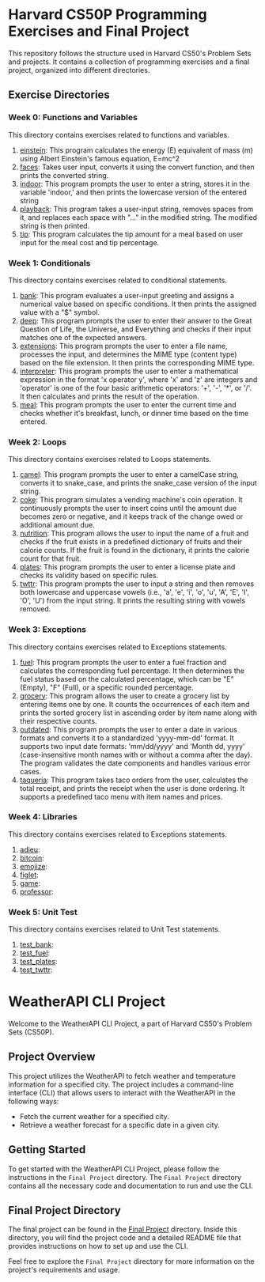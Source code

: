 # Harvard CS50P Programming Exercises and Final Project

This repository follows the structure used in Harvard CS50's Problem Sets and projects. It contains a collection of programming exercises and a final project, organized into different directories.

## Exercise Directories

### Week 0: Functions and Variables

This directory contains exercises related to functions and variables.

1. [einstein](0-Functions-Variables/einstein/einstein.py): This program calculates the energy (E) equivalent of mass (m) using Albert Einstein's famous equation, E=mc^2
2. [faces](0-Functions-Variables/faces/faces.py): Takes user input, converts it using the convert function, and then prints the converted string.
3. [indoor](0-Functions-Variables/indoor/indoor.py): This program prompts the user to enter a string, stores it in the variable 'indoor,' and then prints the lowercase version of the entered string
4. [playback](0-Functions-Variables/playback/playback.py): This program takes a user-input string, removes spaces from it, and replaces each space with "..." in the modified string. The modified string is then printed.
5. [tip](0-Functions-Variables/tip/tip.py): This program calculates the tip amount for a meal based on user input for the meal cost and tip percentage.


### Week 1: Conditionals

This directory contains exercises related to conditional statements.

1. [bank](1-Conditionals/bank/bank.py): This program evaluates a user-input greeting and assigns a numerical value based on specific conditions. It then prints the assigned value with a "$" symbol.
2. [deep](1-Conditionals/deep/deep.py): This program prompts the user to enter their answer to the Great Question of Life, the Universe, and Everything and checks if their input matches one of the expected answers.
3. [extensions](1-Conditionals/extensions/extensions.py): This program prompts the user to enter a file name, processes the input, and determines the MIME type (content type) based on the file extension. It then prints the corresponding MIME type.
4. [interpreter](1-Conditionals/interpreter/interpreter.py): This program prompts the user to enter a mathematical expression in the format 'x operator y', where 'x' and 'z' are integers and 'operator' is one of the four basic arithmetic operators: '+', '-', '*', or '/'. It then calculates and prints the result of the operation.
5. [meal](1-Conditionals/meal/meal.py): This program prompts the user to enter the current time and checks whether it's breakfast, lunch, or dinner time based on the time entered.


### Week 2: Loops

This directory contains exercises related to Loops statements.

1. [camel](2-Loops/camel/camel.py): This program prompts the user to enter a camelCase string, converts it to snake_case, and prints the snake_case version of the input string.
2. [coke](2-Loops/coke/coke.py): This program simulates a vending machine's coin operation. It continuously prompts the user to insert coins until the amount due becomes zero or negative, and it keeps track of the change owed or additional amount due.
3. [nutrition](2-Loops/nutrition/nutrition.py): This program allows the user to input the name of a fruit and checks if the fruit exists in a predefined dictionary of fruits and their calorie counts. If the fruit is found in the dictionary, it prints the calorie count for that fruit.
4. [plates](2-Loops/plates/plates.py): This program prompts the user to enter a license plate and checks its validity based on specific rules.
5. [twttr](2-Loops/twttr/twttr.py): This program prompts the user to input a string and then removes both lowercase and uppercase vowels (i.e., 'a', 'e', 'i', 'o', 'u', 'A', 'E', 'I', 'O', 'U') from the input string. It prints the resulting string with vowels removed.


### Week 3: Exceptions

This directory contains exercises related to Exceptions statements.

1. [fuel](3-Exceptions/fuel/fuel.py): This program prompts the user to enter a fuel fraction and calculates the corresponding fuel percentage. It then determines the fuel status based on the calculated percentage, which can be "E" (Empty), "F" (Full), or a specific rounded percentage.
2. [grocery](3-Exceptions/grocery/grocery.py): This program allows the user to create a grocery list by entering items one by one. It counts the occurrences of each item and prints the sorted grocery list in ascending order by item name along with their respective counts.
3. [outdated](3-Exceptions/outdated/outdated.py): This program prompts the user to enter a date in various formats and converts it to a standardized 'yyyy-mm-dd' format. It supports two input date formats: 'mm/dd/yyyy' and 'Month dd, yyyy' (case-insensitive month names with or without a comma after the day). The program validates the date components and handles various error cases.
4. [taqueria](3-Exceptions/taqueria/taqueria.py): This program takes taco orders from the user, calculates the total receipt, and prints the receipt when the user is done ordering. It supports a predefined taco menu with item names and prices.


### Week 4: Libraries

This directory contains exercises related to Exceptions statements.

1. [adieu](4-Libraries/adieu/adieu.py): 
2. [bitcoin](4-Libraries/bitcoin/bitcoin.py): 
3. [emojize](4-Libraries/emojize/emojize.py): 
4. [figlet](4-Libraries/figlet/figlet.py):
5. [game](4-Libraries/game/game.py):
6. [professor](4-Libraries/professor/professor.py): 

### Week 5: Unit Test

This directory contains exercises related to Unit Test statements.

1. [test_bank](5-Unit%20Test/test_bank/test_bank.py): 
2. [test_fuel](5-Unit%20Test/test_fuel/test_fuel.py): 
3. [test_plates](5-Unit%20Test/test_plates/test_plates.py): 
4. [test_twttr](5-Unit%20Test/test_twttr/test_twttr.py): 




# WeatherAPI CLI Project

Welcome to the WeatherAPI CLI Project, a part of Harvard CS50's Problem Sets (CS50P).

## Project Overview

This project utilizes the WeatherAPI to fetch weather and temperature information for a specified city. The project includes a command-line interface (CLI) that allows users to interact with the WeatherAPI in the following ways:

- Fetch the current weather for a specified city.
- Retrieve a weather forecast for a specific date in a given city.

## Getting Started

To get started with the WeatherAPI CLI Project, please follow the instructions in the `Final Project` directory. The `Final Project` directory contains all the necessary code and documentation to run and use the CLI.

## Final Project Directory

The final project can be found in the [Final Project](Final\Project/) directory. Inside this directory, you will find the project code and a detailed README file that provides instructions on how to set up and use the CLI.

Feel free to explore the `Final Project` directory for more information on the project's requirements and usage.
